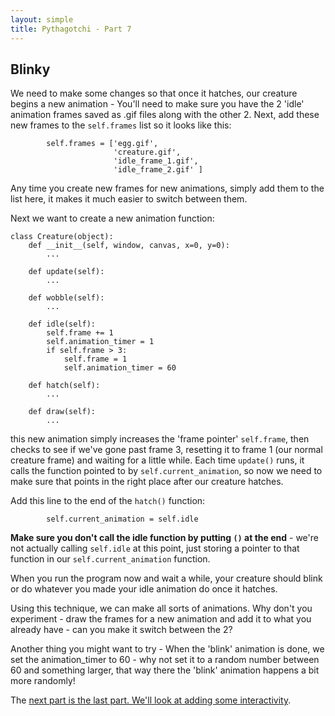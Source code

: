 ```yaml
---
layout: simple
title: Pythagotchi - Part 7
---
```


## Blinky

We need to make some changes so that once it hatches, our creature begins a new animation - You'll need to make sure you have the 2 'idle' animation frames saved as .gif files along with the other 2. Next, add these new frames to the `self.frames` list so it looks like this:

```
        self.frames = ['egg.gif', 
                       'creature.gif', 
                       'idle_frame_1.gif',
                       'idle_frame_2.gif' ]
```

Any time you create new frames for new animations, simply add them to the list here, it makes it much easier to switch between them.

Next we want to create a new animation function:

```
class Creature(object):
    def __init__(self, window, canvas, x=0, y=0):
        ...
        
    def update(self):
        ...
        
    def wobble(self):
        ...
            
    def idle(self):
        self.frame += 1
        self.animation_timer = 1
        if self.frame > 3:
            self.frame = 1
            self.animation_timer = 60
            
    def hatch(self):
        ...
        
    def draw(self):
        ...
```

this new animation simply increases the 'frame pointer' `self.frame`, then checks to see if we've gone past frame 3, resetting it to frame 1 (our normal creature frame) and waiting for a little while. Each time `update()` runs, it calls the function pointed to by `self.current_animation`, so now we need to make sure that points in the right place after our creature hatches.

Add this line to the end of the `hatch()` function:

```
        self.current_animation = self.idle
```

**Make sure you don't call the idle function by putting `()` at the end** - we're not actually calling `self.idle` at this point, just storing a pointer to that function in our `self.current_animation` function.

When you run the program now and wait a while, your creature should blink or do whatever you made your idle animation do once it hatches.

Using this technique, we can make all sorts of animations. Why don't you experiment - draw the frames for a new animation and add it to what you already have - can you make it switch between the 2?

Another thing you might want to try - When the 'blink' animation is done, we set the animation_timer to 60 - why not set it to a random number between 60 and something larger, that way there the 'blink' animation happens a bit more randomly!

The [next part is the last part. We'll look at adding some interactivity](part8.html).